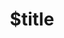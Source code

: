 ---
title: $title
second_title: Aspose.Email dla .NET API Reference
description: $description
type: docs
weight: $weight
url: /pl/net/$ref/
---